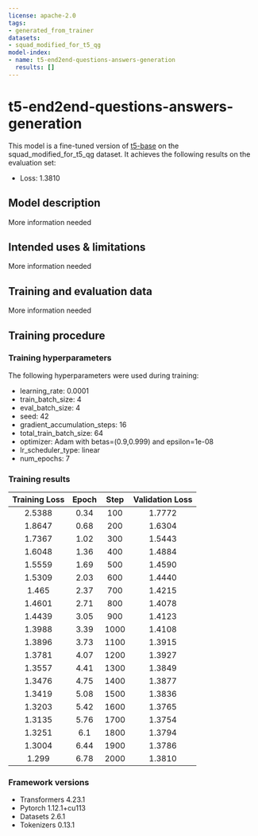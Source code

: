 ```yaml
---
license: apache-2.0
tags:
- generated_from_trainer
datasets:
- squad_modified_for_t5_qg
model-index:
- name: t5-end2end-questions-answers-generation
  results: []
---
```


<!-- This model card has been generated automatically according to the information the Trainer had access to. You
should probably proofread and complete it, then remove this comment. -->

# t5-end2end-questions-answers-generation

This model is a fine-tuned version of [t5-base](https://huggingface.co/t5-base) on the squad_modified_for_t5_qg dataset.
It achieves the following results on the evaluation set:
- Loss: 1.3810

## Model description

More information needed

## Intended uses & limitations

More information needed

## Training and evaluation data

More information needed

## Training procedure

### Training hyperparameters

The following hyperparameters were used during training:
- learning_rate: 0.0001
- train_batch_size: 4
- eval_batch_size: 4
- seed: 42
- gradient_accumulation_steps: 16
- total_train_batch_size: 64
- optimizer: Adam with betas=(0.9,0.999) and epsilon=1e-08
- lr_scheduler_type: linear
- num_epochs: 7

### Training results

| Training Loss | Epoch | Step | Validation Loss |
|:-------------:|:-----:|:----:|:---------------:|
| 2.5388        | 0.34  | 100  | 1.7772          |
| 1.8647        | 0.68  | 200  | 1.6304          |
| 1.7367        | 1.02  | 300  | 1.5443          |
| 1.6048        | 1.36  | 400  | 1.4884          |
| 1.5559        | 1.69  | 500  | 1.4590          |
| 1.5309        | 2.03  | 600  | 1.4440          |
| 1.465         | 2.37  | 700  | 1.4215          |
| 1.4601        | 2.71  | 800  | 1.4078          |
| 1.4439        | 3.05  | 900  | 1.4123          |
| 1.3988        | 3.39  | 1000 | 1.4108          |
| 1.3896        | 3.73  | 1100 | 1.3915          |
| 1.3781        | 4.07  | 1200 | 1.3927          |
| 1.3557        | 4.41  | 1300 | 1.3849          |
| 1.3476        | 4.75  | 1400 | 1.3877          |
| 1.3419        | 5.08  | 1500 | 1.3836          |
| 1.3203        | 5.42  | 1600 | 1.3765          |
| 1.3135        | 5.76  | 1700 | 1.3754          |
| 1.3251        | 6.1   | 1800 | 1.3794          |
| 1.3004        | 6.44  | 1900 | 1.3786          |
| 1.299         | 6.78  | 2000 | 1.3810          |


### Framework versions

- Transformers 4.23.1
- Pytorch 1.12.1+cu113
- Datasets 2.6.1
- Tokenizers 0.13.1
